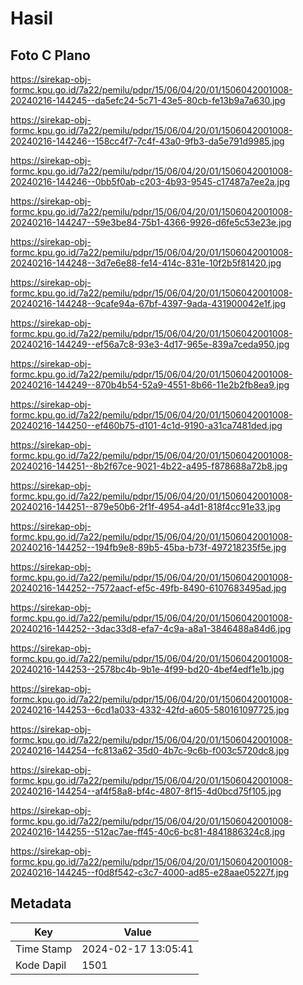 # Hasil

## Foto C Plano

https://sirekap-obj-formc.kpu.go.id/7a22/pemilu/pdpr/15/06/04/20/01/1506042001008-20240216-144245--da5efc24-5c71-43e5-80cb-fe13b9a7a630.jpg

https://sirekap-obj-formc.kpu.go.id/7a22/pemilu/pdpr/15/06/04/20/01/1506042001008-20240216-144246--158cc4f7-7c4f-43a0-9fb3-da5e791d9985.jpg

https://sirekap-obj-formc.kpu.go.id/7a22/pemilu/pdpr/15/06/04/20/01/1506042001008-20240216-144246--0bb5f0ab-c203-4b93-9545-c17487a7ee2a.jpg

https://sirekap-obj-formc.kpu.go.id/7a22/pemilu/pdpr/15/06/04/20/01/1506042001008-20240216-144247--59e3be84-75b1-4366-9926-d6fe5c53e23e.jpg

https://sirekap-obj-formc.kpu.go.id/7a22/pemilu/pdpr/15/06/04/20/01/1506042001008-20240216-144248--3d7e6e88-fe14-414c-831e-10f2b5f81420.jpg

https://sirekap-obj-formc.kpu.go.id/7a22/pemilu/pdpr/15/06/04/20/01/1506042001008-20240216-144248--9cafe94a-67bf-4397-9ada-431900042e1f.jpg

https://sirekap-obj-formc.kpu.go.id/7a22/pemilu/pdpr/15/06/04/20/01/1506042001008-20240216-144249--ef56a7c8-93e3-4d17-965e-839a7ceda950.jpg

https://sirekap-obj-formc.kpu.go.id/7a22/pemilu/pdpr/15/06/04/20/01/1506042001008-20240216-144249--870b4b54-52a9-4551-8b66-11e2b2fb8ea9.jpg

https://sirekap-obj-formc.kpu.go.id/7a22/pemilu/pdpr/15/06/04/20/01/1506042001008-20240216-144250--ef460b75-d101-4c1d-9190-a31ca7481ded.jpg

https://sirekap-obj-formc.kpu.go.id/7a22/pemilu/pdpr/15/06/04/20/01/1506042001008-20240216-144251--8b2f67ce-9021-4b22-a495-f878688a72b8.jpg

https://sirekap-obj-formc.kpu.go.id/7a22/pemilu/pdpr/15/06/04/20/01/1506042001008-20240216-144251--879e50b6-2f1f-4954-a4d1-818f4cc91e33.jpg

https://sirekap-obj-formc.kpu.go.id/7a22/pemilu/pdpr/15/06/04/20/01/1506042001008-20240216-144252--194fb9e8-89b5-45ba-b73f-497218235f5e.jpg

https://sirekap-obj-formc.kpu.go.id/7a22/pemilu/pdpr/15/06/04/20/01/1506042001008-20240216-144252--7572aacf-ef5c-49fb-8490-6107683495ad.jpg

https://sirekap-obj-formc.kpu.go.id/7a22/pemilu/pdpr/15/06/04/20/01/1506042001008-20240216-144252--3dac33d8-efa7-4c9a-a8a1-3846488a84d6.jpg

https://sirekap-obj-formc.kpu.go.id/7a22/pemilu/pdpr/15/06/04/20/01/1506042001008-20240216-144253--2578bc4b-9b1e-4f99-bd20-4bef4edf1e1b.jpg

https://sirekap-obj-formc.kpu.go.id/7a22/pemilu/pdpr/15/06/04/20/01/1506042001008-20240216-144253--6cd1a033-4332-42fd-a605-580161097725.jpg

https://sirekap-obj-formc.kpu.go.id/7a22/pemilu/pdpr/15/06/04/20/01/1506042001008-20240216-144254--fc813a62-35d0-4b7c-9c6b-f003c5720dc8.jpg

https://sirekap-obj-formc.kpu.go.id/7a22/pemilu/pdpr/15/06/04/20/01/1506042001008-20240216-144254--af4f58a8-bf4c-4807-8f15-4d0bcd75f105.jpg

https://sirekap-obj-formc.kpu.go.id/7a22/pemilu/pdpr/15/06/04/20/01/1506042001008-20240216-144255--512ac7ae-ff45-40c6-bc81-4841886324c8.jpg

https://sirekap-obj-formc.kpu.go.id/7a22/pemilu/pdpr/15/06/04/20/01/1506042001008-20240216-144245--f0d8f542-c3c7-4000-ad85-e28aae05227f.jpg


## Metadata

| Key        | Value               |
| ---------- | ------------------- |
| Time Stamp | 2024-02-17 13:05:41 |
| Kode Dapil | 1501                |




